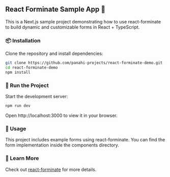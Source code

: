 ## React Forminate Sample App 🚀

This is a Next.js sample project demonstrating how to use react-forminate to build dynamic and customizable forms in React + TypeScript.

### 📦 Installation

Clone the repository and install dependencies:

```sh
git clone https://github.com/panahi-projects/react-forminate-demo.git
cd react-forminate-demo
npm install
```

### 🚀 Run the Project

Start the development server:

```sh
npm run dev
```

Open http://localhost:3000 to view it in your browser.

### 📖 Usage

This project includes example forms using react-forminate. You can find the form implementation inside the components directory.

### 🔗 Learn More

Check out [react-forminate](https://github.com/panahi-projects/react-forminate/tree/main) for more details.
